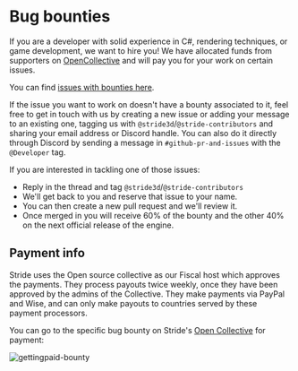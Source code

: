 ﻿# Bug bounties
If you are a developer with solid experience in C#, rendering techniques, or game development, we want to hire you! We have allocated funds from supporters on [OpenCollective](https://opencollective.com/stride3d) and will pay you for your work on certain issues.

You can find [issues with bounties here](https://github.com/stride3d/stride/labels/bounty).

If the issue you want to work on doesn't have a bounty associated to it, feel free to get in touch with us by creating a new issue or adding your message to an existing one, tagging us with `@stride3d`/`@stride-contributors` and sharing your email address or Discord handle. You can also do it directly through Discord by sending a message in `#github-pr-and-issues` with the `@Developer` tag.

If you are interested in tackling one of those issues:
- Reply in the thread and tag `@stride3d`/`@stride-contributors`
- We'll get back to you and reserve that issue to your name.
- You can then create a new pull request and we'll review it.
- Once merged in you will receive 60% of the bounty and the other 40% on the next official release of the engine.


## Payment info
Stride uses the Open source collective as our Fiscal host which approves the payments. They process payouts twice weekly, once they have been approved by the admins of the Collective. They make payments via PayPal and Wise, and can only make payouts to countries served by these payment processors.

You can go to the specific bug bounty on Stride's [Open Collective](https://opencollective.com/stride3d) for payment:

![gettingpaid-bounty](https://user-images.githubusercontent.com/3499539/158011382-732c2448-8368-418f-9eae-7713ea7b349d.gif)



